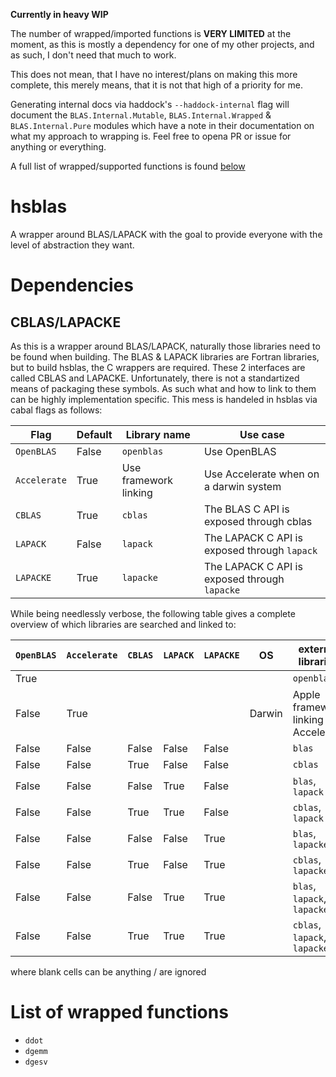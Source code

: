 **Currently in heavy WIP**

The number of wrapped/imported functions is **VERY LIMITED** at the moment,
as this is mostly a dependency for one of my other projects, and as such,
I don't need that much to work.

This does not mean, that I have no interest/plans on making this more complete,
this merely means, that it is not that high of a priority for me.

Generating internal docs via haddock's `--haddock-internal` flag will document
the `BLAS.Internal.Mutable`, `BLAS.Internal.Wrapped` & `BLAS.Internal.Pure`
modules which have a note in their documentation on what my approach to wrapping
is. Feel free to opena PR or issue for anything or everything.

A full list of wrapped/supported functions is found [below](#list-of-wrapped-functions)

# hsblas

A wrapper around BLAS/LAPACK with the goal to provide everyone with the level of
abstraction they want.

# Dependencies
## CBLAS/LAPACKE
As this is a wrapper around BLAS/LAPACK, naturally those libraries need to be
found when building. The BLAS & LAPACK libraries are Fortran libraries, but
to build hsblas, the C wrappers are required. These 2 interfaces are called
CBLAS and LAPACKE. Unfortunately, there is not a standartized means of packaging
these symbols. As such what and how to link to them can be highly implementation
specific. This mess is handeled in hsblas via cabal flags as follows:

| Flag         | Default | Library name          | Use case                                      |
| ------------ | ------- | --------------------- | --------------------------------------------- |
| `OpenBLAS`   | False   | `openblas`            | Use OpenBLAS                                  |
| `Accelerate` | True    | Use framework linking | Use Accelerate when on a darwin system        |
| `CBLAS`      | True    | `cblas`               | The BLAS C API is exposed through cblas       |
| `LAPACK`     | False   | `lapack`              | The LAPACK C API is exposed through `lapack`  |
| `LAPACKE`    | True    | `lapacke`             | The LAPACK C API is exposed through `lapacke` |

While being needlessly verbose, the following table gives a complete overview of which
libraries are searched and linked to:

| `OpenBLAS` | `Accelerate` | `CBLAS` | `LAPACK` | `LAPACKE` | OS     | external libraries                    |
| ---------- | ------------ | ------- | -------- | --------- | ------ | ------------------------------------- |
| True       |              |         |          |           |        | `openblas`                            |
| False      | True         |         |          |           | Darwin | Apple framework linking to Accelerate |
| False      | False        | False   | False    | False     |        | `blas`                                |
| False      | False        | True    | False    | False     |        | `cblas`                               |
| False      | False        | False   | True     | False     |        | `blas`, `lapack`                      |
| False      | False        | True    | True     | False     |        | `cblas`, `lapack`                     |
| False      | False        | False   | False    | True      |        | `blas`, `lapacke`                     |
| False      | False        | True    | False    | True      |        | `cblas`, `lapacke`                    |
| False      | False        | False   | True     | True      |        | `blas`, `lapack`, `lapacke`           |
| False      | False        | True    | True     | True      |        | `cblas`, `lapack`, `lapacke`          |

where blank cells can be anything / are ignored

# List of wrapped functions
- `ddot`
- `dgemm`
- `dgesv`
